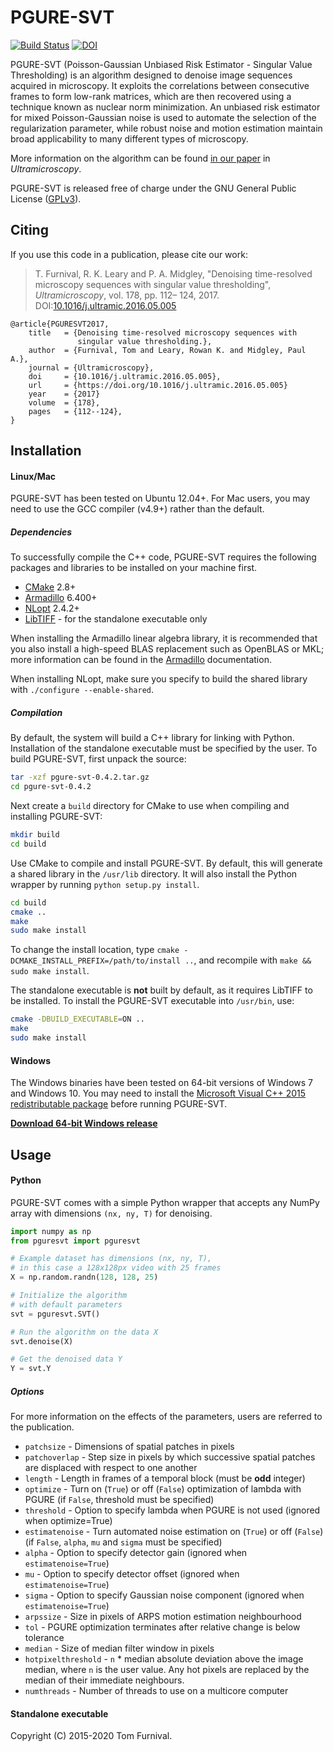 # PGURE-SVT

[![Build Status](https://travis-ci.org/tjof2/pgure-svt.svg?branch=master)](https://travis-ci.org/tjof2/pgure-svt)
[![DOI](https://zenodo.org/badge/48366354.svg)](https://zenodo.org/badge/latestdoi/48366354)

PGURE-SVT (Poisson-Gaussian Unbiased Risk Estimator - Singular Value Thresholding) is an algorithm designed to denoise image sequences acquired in microscopy. It exploits the correlations between consecutive frames to form low-rank matrices, which are then recovered using a technique known as nuclear norm minimization. An unbiased risk estimator for mixed Poisson-Gaussian noise is used to automate the selection of the regularization parameter, while robust noise and motion estimation maintain broad applicability to many different types of microscopy.

More information on the algorithm can be found [in our paper](http://dx.doi.org/10.1016/j.ultramic.2016.05.005) in *Ultramicroscopy*.

PGURE-SVT is released free of charge under the GNU General Public License ([GPLv3](http://tjof2.github.io/pgure-svt/www.gnu.org/licenses/gpl-3.0.en.html)).

## Citing

If you use this code in a publication, please cite our work:

> T. Furnival, R. K. Leary and P. A. Midgley, "Denoising time-resolved microscopy sequences with singular value thresholding", *Ultramicroscopy*, vol. 178, pp. 112– 124, 2017. DOI:[10.1016/j.ultramic.2016.05.005](http://dx.doi.org/10.1016/j.ultramic.2016.05.005)

```
@article{PGURESVT2017,
    title   = {Denoising time-resolved microscopy sequences with
               singular value thresholding.},
    author  = {Furnival, Tom and Leary, Rowan K. and Midgley, Paul A.},
    journal = {Ultramicroscopy},
    doi     = {10.1016/j.ultramic.2016.05.005},
    url     = {https://doi.org/10.1016/j.ultramic.2016.05.005}
    year    = {2017}
    volume  = {178},
    pages   = {112--124},
}
```

## Installation

#### Linux/Mac

PGURE-SVT has been tested on Ubuntu 12.04+. For Mac users, you may need to use the GCC compiler (v4.9+) rather than the default.

##### Dependencies
To successfully compile the C++ code, PGURE-SVT requires the following packages and libraries to be installed on your machine first.

- [CMake](http://www.cmake.org) 2.8+
- [Armadillo](http://arma.sourceforge.net) 6.400+
- [NLopt](http://ab-initio.mit.edu/wiki/index.php/NLopt) 2.4.2+
- [LibTIFF](http://www.remotesensing.org/libtiff/) - for the standalone executable only

When installing the Armadillo linear algebra library, it is recommended that you also install a high-speed BLAS replacement such as OpenBLAS or MKL; more information can be found in the [Armadillo](http://arma.sourceforge.net/faq.html#blas_lapack_replacements) documentation.

When installing NLopt, make sure you specify to build the shared library with
`./configure --enable-shared`.

##### Compilation

By default, the system will build a C++ library for linking with Python. Installation of the standalone executable must be specified by the user. To build PGURE-SVT, first unpack the source:

```bash
tar -xzf pgure-svt-0.4.2.tar.gz
cd pgure-svt-0.4.2
```

Next create a `build` directory for CMake to use when compiling and installing PGURE-SVT:

```bash
mkdir build
cd build
```

Use CMake to compile and install PGURE-SVT. By default, this will generate a shared library in the `/usr/lib` directory. It will also install the Python wrapper by running `python setup.py install`.

```bash
cd build
cmake ..
make
sudo make install
```

To change the install location, type `cmake -DCMAKE_INSTALL_PREFIX=/path/to/install ..`, and recompile with `make && sudo make install`.

The standalone executable is **not** built by default, as it requires LibTIFF to be installed. To install the PGURE-SVT executable into `/usr/bin`, use:

```bash
cmake -DBUILD_EXECUTABLE=ON ..
make
sudo make install
```

#### Windows

The Windows binaries have been tested on 64-bit versions of Windows 7 and Windows 10. You may need to install the [Microsoft Visual C++ 2015 redistributable package](https://www.microsoft.com/en-gb/download/details.aspx?id=48145) before running PGURE-SVT.

**[Download 64-bit Windows release](https://github.com/tjof2/pgure-svt/releases/download/v0.3.3/PGURE-SVT_Win64.zip)**

## Usage

#### Python

PGURE-SVT comes with a simple Python wrapper that accepts any NumPy array with dimensions `(nx, ny, T)` for denoising.

```python
import numpy as np
from pguresvt import pguresvt

# Example dataset has dimensions (nx, ny, T),
# in this case a 128x128px video with 25 frames
X = np.random.randn(128, 128, 25)

# Initialize the algorithm
# with default parameters
svt = pguresvt.SVT()

# Run the algorithm on the data X
svt.denoise(X)

# Get the denoised data Y
Y = svt.Y
```

##### Options

For more information on the effects of the parameters, users are referred to the publication.

- `patchsize` - Dimensions of spatial patches in pixels
- `patchoverlap` - Step size in pixels by which successive spatial patches are displaced with respect to one another
- `length` - Length in frames of a temporal block (must be **odd** integer)
- `optimize` - Turn on (`True`) or off (`False`) optimization of lambda with PGURE
(if `False`, threshold must be specified)
- `threshold` - Option to specify lambda when PGURE is not used
(ignored when optimize=True)
- `estimatenoise` - Turn automated noise estimation on (`True`) or off (`False`)
(if `False`, `alpha`, `mu` and `sigma` must be specified)
- `alpha` - Option to specify detector gain
(ignored when `estimatenoise=True`)
- `mu` - Option to specify detector offset
(ignored when `estimatenoise=True`)
- `sigma` - Option to specify Gaussian noise component
(ignored when `estimatenoise=True`)
- `arpssize` - Size in pixels of ARPS motion estimation neighbourhood
- `tol` - PGURE optimization terminates after relative change is below tolerance
- `median` - Size of median filter window in pixels
- `hotpixelthreshold` - `n` * median absolute deviation above the image median, where `n` is the user value. Any hot pixels are replaced by the median of their immediate neighbours.
- `numthreads` - Number of threads to use on a multicore computer

#### Standalone executable




Copyright (C) 2015-2020 Tom Furnival.
